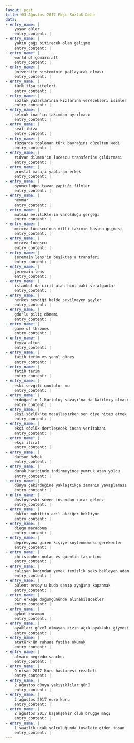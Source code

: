 ```yaml
---
layout: post
title: 03 Ağustos 2017 Ekşi Sözlük Debe
data:
- entry_name: |
    yaşar güler
    entry_content: |
- entry_name: |
    yakın çağı bitirecek olan gelişme
    entry_content: |
- entry_name: |
    world of çomarcraft
    entry_content: |
- entry_name: |
    üniversite sisteminin patlayacak olması
    entry_content: |
- entry_name: |
    türk ifşa siteleri
    entry_content: |
- entry_name: |
    sözlük yazarlarının kızlarına verecekleri isimler
    entry_content: |
- entry_name: |
    selçuk inan'ın takımdan ayrılması
    entry_content: |
- entry_name: |
    seat ibiza
    entry_content: |
- entry_name: |
    rüzgarda toplanan türk bayrağını düzelten kedi
    entry_content: |
- entry_name: |
    rıdvan dilmen'in lucescu transferine çıldırması
    entry_content: |
- entry_name: |
    prostat masajı yaptıran erkek
    entry_content: |
- entry_name: |
    oyunculuğun tavan yaptığı filmler
    entry_content: |
- entry_name: |
    neymar
    entry_content: |
- entry_name: |
    mutsuz evliliklerin varolduğu gerçeği
    entry_content: |
- entry_name: |
    mircea lucescu'nun milli takımın başına geçmesi
    entry_content: |
- entry_name: |
    mircea lucescu
    entry_content: |
- entry_name: |
    jeremain lens'in beşiktaş'a transferi
    entry_content: |
- entry_name: |
    jeremain lens
    entry_content: |
- entry_name: |
    istanbul'da cirit atan hint paki ve afganlar
    entry_content: |
- entry_name: |
    herkes sevdiği halde sevilmeyen şeyler
    entry_content: |
- entry_name: |
    gdo'lu piliç dönemi
    entry_content: |
- entry_name: |
    game of thrones
    entry_content: |
- entry_name: |
    feyza altun
    entry_content: |
- entry_name: |
    fatih terim vs şenol güneş
    entry_content: |
- entry_name: |
    fatih terim
    entry_content: |
- entry_name: |
    eski sevgili unutulur mu
    entry_content: |
- entry_name: |
    erdoğan'ın 1.kurtuluş savaşı'na da katılmış olması
    entry_content: |
- entry_name: |
    ekşi sözlük'te mesajlaşırken sen diye hitap etmek
    entry_content: |
- entry_name: |
    ekşi sözlük dertleşecek insan veritabanı
    entry_content: |
- entry_name: |
    ekşi itiraf
    entry_content: |
- entry_name: |
    dursun özbek
    entry_content: |
- entry_name: |
    durak haricinde indirmeyince yumruk atan yolcu
    entry_content: |
- entry_name: |
    dünya çekirdeğine yaklaştıkça zamanın yavaşlaması
    entry_content: |
- entry_name: |
    dostoyevski seven insandan zarar gelmez
    entry_content: |
- entry_name: |
    doktor muhittin acil akciğer bekliyor
    entry_content: |
- entry_name: |
    diego maradona
    entry_content: |
- entry_name: |
    depresyona giren kişiye söylenmemesi gerekenler
    entry_content: |
- entry_name: |
    christopher nolan vs quentin tarantino
    entry_content: |
- entry_name: |
    çalışan kadından yemek temizlik seks bekleyen adam
    entry_content: |
- entry_name: |
    bülent ersoy'u buda sanıp ayağına kapanmak
    entry_content: |
- entry_name: |
    bir erkeğe doğumgününde alınabilecekler
    entry_content: |
- entry_name: |
    aykut kocaman
    entry_content: |
- entry_name: |
    ayakları güzel olmayan kızın açık ayakkabı giymesi
    entry_content: |
- entry_name: |
    atatürk'ün ruhuna fatiha okumak
    entry_content: |
- entry_name: |
    alvaro negredo sanchez
    entry_content: |
- entry_name: |
    9 nisan 2017 koru hastanesi rezaleti
    entry_content: |
- entry_name: |
    2 ağustos dünya yakışıklılar günü
    entry_content: |
- entry_name: |
    2 ağustos 2017 euro kuru
    entry_content: |
- entry_name: |
    2 ağustos 2017 başakşehir club brugge maçı
    entry_content: |
- entry_name: |
    1 saatlik uçak yolculuğunda tuvalete giden insan
    entry_content: |
---
```

